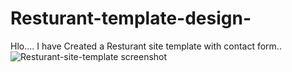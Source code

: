 # Resturant-template-design-
Hlo.... I have Created a Resturant site template with contact form..
![Resturant-site-template screenshot](https://user-images.githubusercontent.com/76155456/118142155-bfd40700-b427-11eb-8d74-84fc85ef480b.png)
